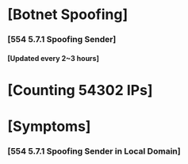 # [Botnet Spoofing]
### [554 5.7.1 Spoofing Sender]
#### [Updated every 2~3 hours]

# [Counting 54302 IPs]

# [Symptoms] 
###   [554 5.7.1 Spoofing Sender in Local Domain]
